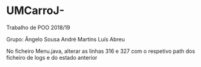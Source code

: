 # UMCarroJ-
Trabalho de POO 2018/19

Grupo:
Ângelo Sousa
André Martins
Luís Abreu

No ficheiro Menu.java, alterar as linhas 316 e 327 com o respetivo path dos ficheiro de logs e do estado anterior
